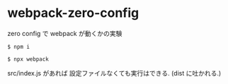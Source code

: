 # webpack-zero-config

zero config で webpack が動くかの実験

```
$ npm i

$ npx webpack
```

src/index.js があれば 設定ファイルなくても実行はできる. (dist に吐かれる.)
